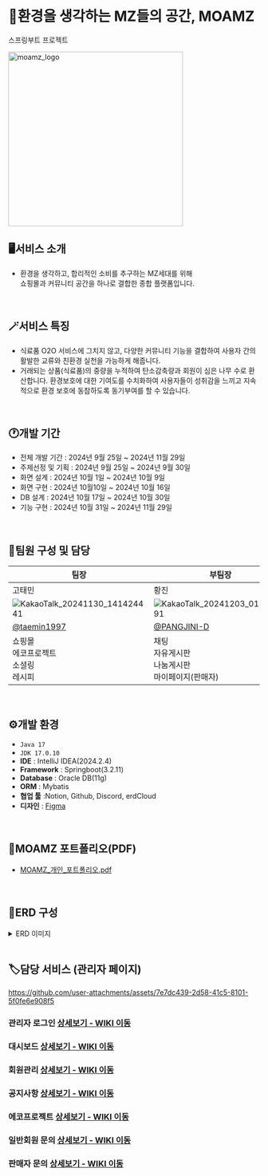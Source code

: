 # 🌱환경을 생각하는 MZ들의 공간, MOAMZ
스프링부트 프로젝트

<img width="350" alt="moamz_logo" src="https://github.com/user-attachments/assets/cdebdc01-4cac-4073-b94e-dcc9668ebf14">
<br>

## 🖥️서비스 소개
* 환경을 생각하고, 합리적인 소비를 추구하는 MZ세대를 위해<br> 쇼핑몰과 커뮤니티 공간을 하나로 결합한 종합 플랫폼입니다.
<br>

## 🪄서비스 특징
* 식료품 O2O 서비스에 그치지 않고, 다양한 커뮤니티 기능을 결합하여 사용자 간의 활발한 교류와 친환경 실천을 가능하게 해줍니다.
* 거래되는 상품(식료품)의 중량을 누적하여 탄소감축량과 회원이 심은 나무 수로 환산합니다. 환경보호에 대한 기여도를 수치화하여 사용자들이 성취감을 느끼고 지속적으로 환경 보호에 동참하도록 동기부여를 할 수 있습니다.
<br>


## 🕐개발 기간
* 전체 개발 기간 : 2024년 9월 25일 ~ 2024년 11월 29일
* 주제선정 및 기획 : 2024년 9월 25일 ~ 2024년 9월 30일
* 화면 설계 : 2024년 10월 1일 ~ 2024년 10월 9일
* 화면 구현 : 2024년 10월10일 ~ 2024년 10월 16일
* DB 설계 : 2024년 10월 17일 ~ 2024년 10월 30일 
* 기능 구현 : 2024년 10월 31일 ~ 2024년 11월 29일
  
<br>

## 👤팀원 구성 및 담당  
|팀장|부팀장|팀원|팀원|팀원|
|---|---|---|---|---|
|고태민|황진|김가은|조창희|박서연|
|![KakaoTalk_20241130_141424441](https://github.com/user-attachments/assets/448a506e-ad77-4184-a7ac-ed1ce3e0f7d5)|![KakaoTalk_20241203_012114591](https://github.com/user-attachments/assets/12377499-a1eb-4f2d-a455-a6b00701da17)|![KakaoTalk_20241130_141428641](https://github.com/user-attachments/assets/966c7cd5-dc22-473c-b07c-ab22fcb38063)|![KakaoTalk_20241203_014416580](https://github.com/user-attachments/assets/f64d7b54-1314-45f3-b82b-596f069b35cd)|![KakaoTalk_20241203_014416580_01](https://github.com/user-attachments/assets/fea03d6a-2351-4cf4-be3d-4f684c42cc7f)|
|[@taemin1997](https://github.com/taemin1997)|[@PANGJINI-D](https://github.com/PANGJINI-D)|[@liahkimi](https://github.com/liahkimi)|[@Changheejo](https://github.com/Changheejo)|[@syyyyp](https://github.com/syyyyp)|
|쇼핑몰<br>에코프로젝트<br>소셜링<br>레시피|채팅<br>자유게시판<br>나눔게시판<br>마이페이지(판매자)|관리자페이지|로그인<br>회원가입|메인페이지<br>서비스소개<br>공지사항<br>마이페이지(일반회원)|

<br>

## ⚙️개발 환경
* `Java 17`
* `JDK 17.0.10`
* __IDE__ : IntelliJ IDEA(2024.2.4)
* __Framework__ : Springboot(3.2.11)
* __Database__ : Oracle DB(11g)
* __ORM__ : Mybatis
* __협업 툴__ :Notion, Github, Discord, erdCloud
* __디자인__ : [Figma](https://www.figma.com/design/TpAAI0I31pGPUmDPsjAZmZ/%5B%ED%8C%8C%EC%9D%B4%EB%B8%8C%EA%B0%80%EC%9D%B4%EC%A6%88%5D%EC%84%9C%EB%B9%84%EC%8A%A4%ED%99%94%EB%A9%B4?node-id=144-1188&node-type=canvas&t=i7WRGLK0gFvdAiJ9-0)
  
<br>


## 📜MOAMZ 포트폴리오(PDF)
* [MOAMZ_개인_포트폴리오.pdf](https://github.com/user-attachments/files/18095264/MOAMZ_._.pdf)

<br>

## 💽ERD 구성
<details>
	<summary>ERD 이미지</summary>
  	<div markdown="1">
      <img src="https://github.com/user-attachments/assets/c4b0ae8d-dc29-4552-934e-b1b5901425ff">
  	</div>
</details><br>



## 🏷️담당 서비스 (관리자 페이지)
https://github.com/user-attachments/assets/7e7dc439-2d58-41c5-8101-5f0fe6e908f5


### 관리자 로그인 [상세보기 - WIKI 이동](https://github.com/liahkimi/moamz/wiki/%EA%B4%80%EB%A6%AC%EC%9E%90-%EB%A1%9C%EA%B7%B8%EC%9D%B8)

### 대시보드 [상세보기 - WIKI 이동](https://github.com/liahkimi/moamz/wiki/%EB%8C%80%EC%8B%9C%EB%B3%B4%EB%93%9C)

### 회원관리 [상세보기 - WIKI 이동](https://github.com/liahkimi/moamz/wiki/%ED%9A%8C%EC%9B%90-%EA%B4%80%EB%A6%AC)

### 공지사항 [상세보기 - WIKI 이동](https://github.com/liahkimi/moamz/wiki/%EA%B3%B5%EC%A7%80%EC%82%AC%ED%95%AD)

### 에코프로젝트 [상세보기 - WIKI 이동](https://github.com/liahkimi/moamz/wiki/%EC%97%90%EC%BD%94%ED%94%84%EB%A1%9C%EC%A0%9D%ED%8A%B8)

### 일반회원 문의 [상세보기 - WIKI 이동](https://github.com/liahkimi/moamz/wiki/%EC%9D%BC%EB%B0%98%ED%9A%8C%EC%9B%90-%EB%AC%B8%EC%9D%98)

### 판매자 문의 [상세보기 - WIKI 이동](https://github.com/liahkimi/moamz/wiki/%ED%8C%90%EB%A7%A4%EC%9E%90-%EB%AC%B8%EC%9D%98)








  


  
